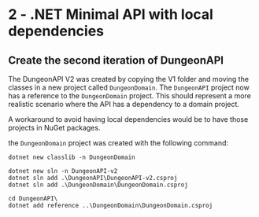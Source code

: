 # 2 - .NET Minimal API with local dependencies

## Create the second iteration of DungeonAPI

The DungeonAPI V2 was created by copying the V1 folder and moving the classes in a new project called `DungeonDomain`. The `DungeonAPI` project now has a reference to the `DungeonDomain` project. This should represent a more realistic scenario where the API has a dependency to a domain project. 

A workaround to avoid having local dependencies would be to have those projects in NuGet packages.

the `DungeonDomain` project was created with the following command:

```dotnetcli
dotnet new classlib -n DungeonDomain

dotnet new sln -n DungeonAPI-v2
dotnet sln add .\DungeonAPI\DungeonAPI-v2.csproj
dotnet sln add .\DungeonDomain\DungeonDomain.csproj

cd DungeonAPI\
dotnet add reference ..\DungeonDomain\DungeonDomain.csproj

```